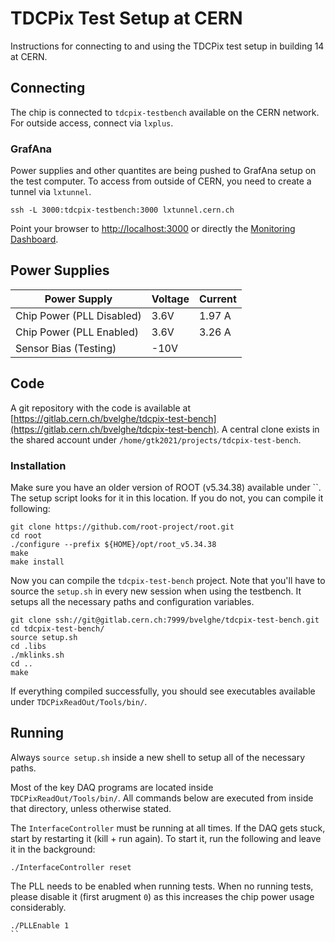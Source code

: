 # TDCPix Test Setup at CERN

Instructions for connecting to and using the TDCPix test setup in building 14 at CERN.

## Connecting

The chip is connected to `tdcpix-testbench` available on the CERN network. For outside access, connect via `lxplus`.

### GrafAna

Power supplies and other quantites are being pushed to GrafAna setup on the test computer. To access from outside of CERN, you need to create a tunnel via `lxtunnel`.

```shell
ssh -L 3000:tdcpix-testbench:3000 lxtunnel.cern.ch
```

Point your browser to [http://localhost:3000](http://localhost:3000) or directly the [Monitoring Dashboard](http://localhost:3000/d/adla6sajk91j4c/test-setup?orgId=1&refresh=5s).

## Power Supplies

|Power Supply | Voltage | Current |
|-------------|---------|---------|
| Chip Power (PLL Disabled) | 3.6V | 1.97 A |
| Chip Power (PLL Enabled) | 3.6V | 3.26 A |
| Sensor Bias (Testing) | -10V |  |

## Code

A git repository with the code is available at [https://gitlab.cern.ch/bvelghe/tdcpix-test-bench](https://gitlab.cern.ch/bvelghe/tdcpix-test-bench). A central clone exists in the shared account under `/home/gtk2021/projects/tdcpix-test-bench`.

### Installation

Make sure you have an older version of ROOT (v5.34.38) available under ``. The setup script looks for it in this location. If you do not, you can compile it following:

```shell
git clone https://github.com/root-project/root.git
cd root
./configure --prefix ${HOME}/opt/root_v5.34.38
make
make install
```

Now you can compile the `tdcpix-test-bench` project. Note that you'll have to source the `setup.sh` in every new session when using the testbench. It setups all the necessary paths and configuration variables.

```shell
git clone ssh://git@gitlab.cern.ch:7999/bvelghe/tdcpix-test-bench.git
cd tdcpix-test-bench/
source setup.sh
cd .libs
./mklinks.sh
cd ..
make
```

If everything compiled successfully, you should see executables available under `TDCPixReadOut/Tools/bin/`.

## Running

Always `source setup.sh` inside a new shell to setup all of the necessary paths.

Most of the key DAQ programs are located inside `TDCPixReadOut/Tools/bin/`. All commands below are executed from inside that directory, unless otherwise stated.

The `InterfaceController` must be running at all times. If the DAQ gets stuck, start by restarting it (kill + run again). To start it, run the following and leave it in the background:

```shell
./InterfaceController reset
```

The PLL needs to be enabled when running tests. When no running tests, please disable it (first arugment `0`) as this increases the chip power usage considerably.

```shell
./PLLEnable 1
``